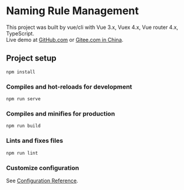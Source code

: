 # Naming Rule Management

This project was built by vue/cli with Vue 3.x, Vuex 4.x, Vue router 4.x, TypeScript.\
Live demo at [GitHub.com](https://ckvip.github.io/naming-rule/vue) or [Gitee.com in China](https://yoso2020.gitee.io/naming-rule/vue).

## Project setup
```
npm install
```

### Compiles and hot-reloads for development
```
npm run serve
```

### Compiles and minifies for production
```
npm run build
```

### Lints and fixes files
```
npm run lint
```

### Customize configuration
See [Configuration Reference](https://cli.vuejs.org/config/).
